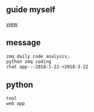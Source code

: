 ## guide myself  
[view](say/say_o_png.png)
## message
```
zmq daily code analysis;
python zmq coding
chat app---2018-1-22->2018-3-22
```

## python
```
tool
web app
```

